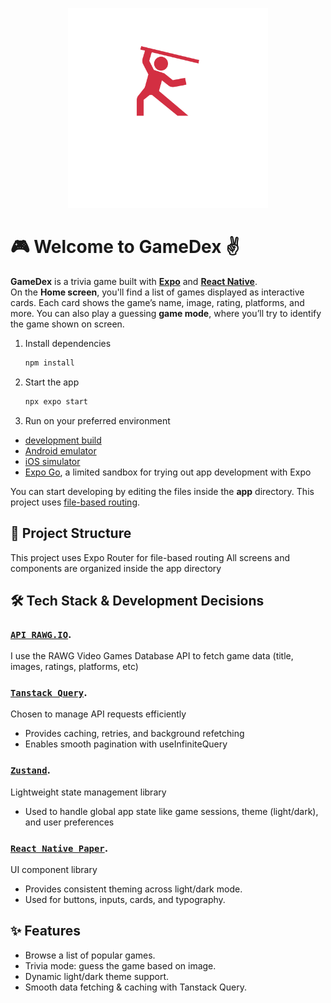 <p align="center">
  <img src="assets/logo/gamedex-transparent.png" alt="GameDex Logo" width="320" />
</p>

# 🎮 Welcome to GameDex ✌️

**GameDex** is a trivia game built with [**Expo**](https://expo.dev) and [**React Native**](https://reactnative.dev).  
On the **Home screen**, you'll find a list of games displayed as interactive cards. Each card shows the game’s name, image, rating, platforms, and more.
You can also play a guessing **game mode**, where you’ll try to identify the game shown on screen.

1. Install dependencies

   ```bash
   npm install
   ```

2. Start the app

   ```bash
   npx expo start
   ```

3. Run on your preferred environment
- [development build](https://docs.expo.dev/develop/development-builds/introduction/)
- [Android emulator](https://docs.expo.dev/workflow/android-studio-emulator/)
- [iOS simulator](https://docs.expo.dev/workflow/ios-simulator/)
- [Expo Go](https://expo.dev/go), a limited sandbox for trying out app development with Expo

You can start developing by editing the files inside the **app** directory. This project uses [file-based routing](https://docs.expo.dev/router/introduction).

## 📂 Project Structure
This project uses Expo Router for file-based routing
All screens and components are organized inside the app directory

## 🛠️ Tech Stack & Development Decisions
### [`API RAWG.IO`](https://rawg.io/).
I use the RAWG Video Games Database API to fetch game data (title, images, ratings, platforms, etc)

### [`Tanstack Query`](https://tanstack.com/query/latest).
Chosen to manage API requests efficiently
- Provides caching, retries, and background refetching
- Enables smooth pagination with useInfiniteQuery

### [`Zustand`](https://zustand-demo.pmnd.rs/).
Lightweight state management library
- Used to handle global app state like game sessions, theme (light/dark), and user preferences

### [`React Native Paper`](https://reactnativepaper.com/).
UI component library
- Provides consistent theming across light/dark mode.
- Used for buttons, inputs, cards, and typography.

## ✨ Features
- Browse a list of popular games.
- Trivia mode: guess the game based on image.
- Dynamic light/dark theme support.
- Smooth data fetching & caching with Tanstack Query.
